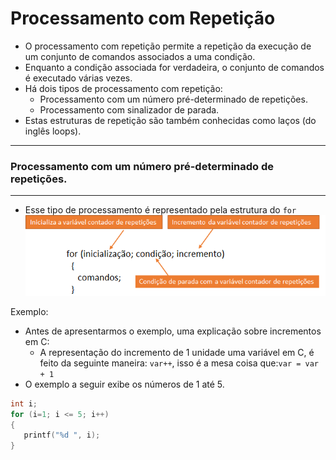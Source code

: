 # Processamento com Repetição
+ O processamento com repetição permite a repetição da execução de um conjunto de comandos associados a uma condição.
+ Enquanto a condição associada for verdadeira, o conjunto de comandos é executado várias vezes.
+ Há dois tipos de processamento com repetição: 
    + Processamento com um número pré-determinado de repetições.
    + Processamento com sinalizador de parada.
+ Estas estruturas de repetição são também conhecidas como laços (do inglês loops).

---
### Processamento com um número pré-determinado de repetições.
---
+ Esse tipo de processamento é representado pela estrutura do ```for```
![for](/markdowns/for.png)

Exemplo:
+ Antes de apresentarmos o exemplo, uma explicação sobre incrementos em C:
    + A representação do incremento de 1 unidade uma variável em C, é feito da seguinte maneira: ```var++```, isso é a mesa coisa que:```var = var + 1```
+ O exemplo a seguir exibe os números de 1 até 5.
```C runnable
int i;
for (i=1; i <= 5; i++)
{
   printf("%d ", i);
}
```
 


